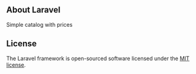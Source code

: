 ## About Laravel
Simple catalog with prices

## License

The Laravel framework is open-sourced software licensed under the [MIT license](http://opensource.org/licenses/MIT).
